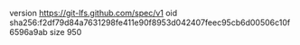 version https://git-lfs.github.com/spec/v1
oid sha256:f2df79d84a7631298fe411e90f8953d042407feec95cb6d00506c10f6596a9ab
size 950
